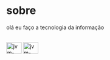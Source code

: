 # sobre
olá eu faço a tecnologia da informação
<div style="display: inline_block"><br>
<img align="center" alt="jvm-linux" height="30" width="40"src="https://logowik.com/content/uploads/images/872_ubuntulinux.svg">
<img align="center" alt="jvm-html" height="30" width="40"src="https://logowik.com/content/uploads/images/492_html5.svg">
